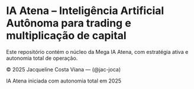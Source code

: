 # IA Atena – Inteligência Artificial Autônoma para trading e multiplicação de capital

Este repositório contém o núcleo da Mega IA Atena, com estratégia ativa e autonomia total de operação.

© 2025 Jacqueline Costa Viana — (@jac-joca)

IA Atena iniciada com autonomia total em 2025
